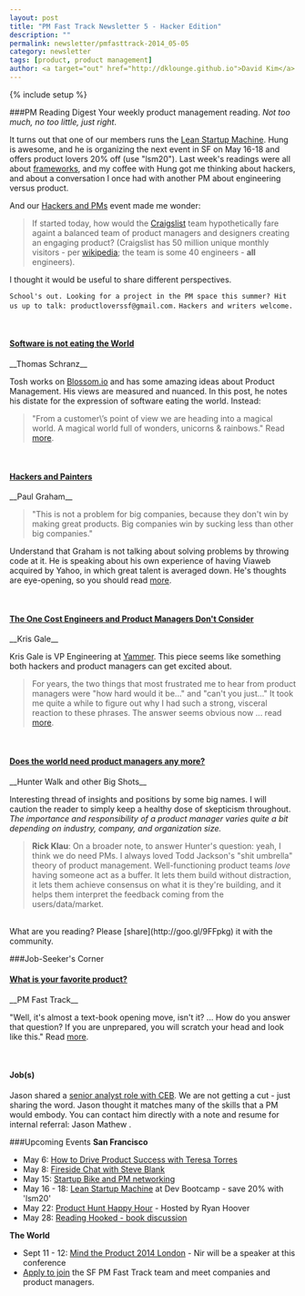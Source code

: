 ```yaml
---
layout: post
title: "PM Fast Track Newsletter 5 - Hacker Edition"
description: ""
permalink: newsletter/pmfasttrack-2014_05-05
category: newsletter
tags: [product, product management]
author: <a target="out" href="http://dklounge.github.io">David Kim</a>
---
```

{% include setup %}

###PM Reading Digest
Your weekly product management reading. _Not too much, no too little, just right_.

It turns out that one of our members runs the <a target="out" href="http://goo.gl/1JzrEM">Lean Startup Machine</a>. Hung is awesome, and he is organizing the next event in SF on May 16-18 and offers product lovers 20% off (use "lsm20"). Last week\'s readings were all about [frameworks]({{BASE_PATH}}/newsletter/pmfasttrack-2014_04-29_frameworks), and my coffee with Hung got me thinking about hackers, and about a conversation I once had with another PM about engineering versus product.

And our [Hackers and PMs](http://www.meetup.com/ProductManagementFastTrack/events/177842522/) event made me wonder:

> If started today, how would the <a target="out" href="http://craigslist.org">Craigslist</a> team hypothetically fare againt a balanced team of product managers and designers creating an engaging product? (Craigslist has 50 million unique monthly visitors - per <a target='out' href="http://en.wikipedia.org/wiki/Craigslist">wikipedia</a>; the team is some 40 engineers - __all__ engineers).
>

I thought it would be useful to share different perspectives.

`School's out. Looking for a project in the PM space this summer? Hit us up to talk: productloverssf@gmail.com.`
`Hackers and writers welcome.`

<br />

<h4><a target="out" href="https://medium.com/product-love/ee205854a505">Software is not eating the World</a></h4>
__Thomas Schranz__

Tosh works on <a target="out" href="https://medium.com/product-love/ee205854a505">Blossom.io</a> and has some amazing ideas about Product Management. His views are measured and nuanced. In this post, he notes his distate for the expression of software eating the world. Instead:

>"From a customer\’s point of view we are heading into a magical world. A magical world full of wonders, unicorns & rainbows." Read [more](https://medium.com/product-love/ee205854a505).
>

<br />
<h4><a target="out" href="http://www.paulgraham.com/hp.html">Hackers and Painters</a></h4>
__Paul Graham__

> "This is not a problem for big companies, because they don't win by making great products. Big companies win by sucking less than other big companies."
>

Understand that Graham is not talking about solving problems by throwing code at it. He is speaking about his own experience of having Viaweb acquired by Yahoo, in which great talent is averaged down. He\'s thoughts are eye-opening, so you should read [more](http://www.paulgraham.com/hp.html).

<br />
<h4><a target="out" href="http://firstround.com/article/the-one-cost-engineers-and-product-managers-dont-consider">The One Cost Engineers and Product Managers Don't Consider</a></h4>
__Kris Gale__

Kris Gale is VP Engineering at <a target="out" href="https://www.yammer.com">Yammer</a>. This piece seems like something both hackers and product managers can get excited about.

> For years, the two things that most frustrated me to hear from product managers were "how hard would it be..." and "can't you just..." It took me quite a while to figure out why I had such a strong, visceral reaction to these phrases. The answer seems obvious now ... read [more](http://firstround.com/article/the-one-cost-engineers-and-product-managers-dont-consider).
>

<br />
<h4><a target="out" href="http://branch.com/b/does-the-world-need-product-managers-any-more">Does the world need product managers any more?</a></h4>
__Hunter Walk and other Big Shots__

Interesting thread of insights and positions by some big names. I will caution the reader to simply keep a healthy dose of skepticism throughout. _The importance and responsibility of a product manager varies quite a bit depending on industry, company, and organization size._

> **Rick Klau**: On a broader note, to answer Hunter's question: yeah, I think we do need PMs. I always loved Todd Jackson's "shit umbrella" theory of product management. Well-functioning product teams *love* having someone act as a buffer. It lets them build without distraction, it lets them achieve consensus on what it is they're building, and it helps them interpret the feedback coming from the users/data/market.
>

<br />
What are you reading? Please [share](http://goo.gl/9FFpkg) it with the community.

###Job-Seeker\'s Corner
<h4><a target="out" href="http://productmanagementfasttrack.com/blog/what-is-your-favorite-product">What is your favorite product?</a></h4>
__PM Fast Track__

"Well, it\'s almost a text-book opening move, isn\'t it? ... How do you answer that question? If you are unprepared, you will scratch your head and look like this." Read [more]({{BASE_PATH}}/blog/what-is-your-favorite-product).

<br />

<h4>Job(s)</h4>
Jason shared a <a target="out" href="http://goo.gl/0dHKX4">senior analyst role with CEB</a>. We are not getting a cut - just sharing the word. Jason thought it matches many of the skills that a PM would embody. You can contact him directly with a note and resume for internal referral: Jason Mathew <jaymathews4@gmail.com>.

###Upcoming Events
__San Francisco__

* May 6: [How to Drive Product Success with Teresa Torres](http://goo.gl/r7QTvw)
* May 8: [Fireside Chat with Steve Blank](https://www.eventbrite.com/e/fireside-chat-with-steve-blank-tickets-11484659927)
* May 15: [Startup Bike and PM networking](http://www.meetup.com/ProductManagementFastTrack/events/180671052/)
* May 16 - 18: [Lean Startup Machine](http://goo.gl/1JzrEM) at Dev Bootcamp - save 20% with 'lsm20'
* May 22: [Product Hunt Happy Hour](http://goo.gl/HDLcNS) - Hosted by Ryan Hoover
* May 28: [Reading Hooked - book discussion](http://goo.gl/aRnB8i)

__The World__

* Sept 11 - 12: [Mind the Product 2014 London](http://goo.gl/Wk73ON) - Nir will be a speaker at this conference
* [Apply to join](http://goo.gl/PDWGRI) the SF PM Fast Track team and meet companies and product managers.
